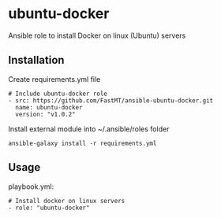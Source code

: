 # ubuntu-docker
Ansible role to install Docker on linux (Ubuntu) servers

## Installation

Create requirements.yml file

```
# Include ubuntu-docker role
- src: https://github.com/FastMT/ansible-ubuntu-docker.git
  name: ubuntu-docker
  version: "v1.0.2"
```

Install external module into ~/.ansible/roles folder

```
ansible-galaxy install -r requirements.yml
```

## Usage

playbook.yml:

```
# Install docker on linux servers
- role: "ubuntu-docker"
```   

